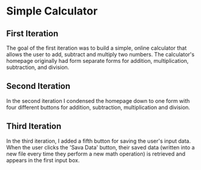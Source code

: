 # Simple Calculator

## First Iteration

The goal of the first iteration was to build a simple, online calculator that allows the user to add, subtract and multiply two numbers. The calculator's homepage originally had form separate forms for addition, multiplication, subtraction, and division.

## Second Iteration

In the second iteration I condensed the homepage down to one form with four different buttons for addition, subtraction, multiplication and division. 

## Third Iteration

In the third iteration, I added a fifth button for saving the user's input data. When the user clicks the 'Sava Data' button, their saved data (written into a new file every time they perform a new math operation) is retrieved and appears in the first input box.